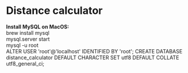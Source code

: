 # Distance calculator

<b>Install MySQL on MacOS:</b><br>
brew install mysql<br>
mysql.server start<br>
mysql -u root<br>
ALTER USER 'root'@'localhost' IDENTIFIED BY 'root';
CREATE DATABASE distance_calculator DEFAULT CHARACTER SET utf8 DEFAULT COLLATE utf8_general_ci;


